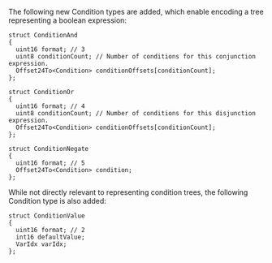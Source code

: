 The following new Condition types are added, which enable encoding a tree representing a boolean expression:
```
struct ConditionAnd
{
  uint16 format; // 3
  uint8 conditionCount; // Number of conditions for this conjunction expression.
  Offset24To<Condition> conditionOffsets[conditionCount];
};

struct ConditionOr
{
  uint16 format; // 4
  uint8 conditionCount; // Number of conditions for this disjunction expression.
  Offset24To<Condition> conditionOffsets[conditionCount];
};

struct ConditionNegate
{
  uint16 format; // 5
  Offset24To<Condition> condition;
};
```

While not directly relevant to representing condition trees, the following Condition type is also added:
```
struct ConditionValue
{
  uint16 format; // 2
  int16 defaultValue;
  VarIdx varIdx;
};
```
